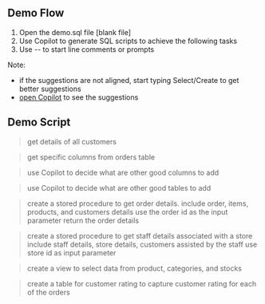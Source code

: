 
## Demo Flow

1. Open the demo.sql file [blank file]
2. Use Copilot to generate SQL scripts to achieve the following tasks
3. Use -- to start line comments or prompts

Note: 
- if the suggestions are not aligned, start typing Select/Create to get better suggestions
- [open Copilot](https://docs.github.com/en/copilot/getting-started-with-github-copilot/getting-started-with-github-copilot-in-visual-studio-code#seeing-multiple-suggestions-in-a-new-tab) to see the suggestions

## Demo Script

> get details of all customers

> get specific columns from orders table

> use Copilot to decide what are other good columns to add

> use Copilot to decide what are other good tables to add

> create a stored procedure to get order details.
  include order, items, products, and customers details
  use the order id as the input parameter
  return the order details

> create a stored procedure to get staff details associated with a store
  include staff details, store details, customers assisted by the staff
  use store id as input parameter

> create a view to select data from product, categories, and stocks

> create a table for customer rating to capture customer rating for each of the orders